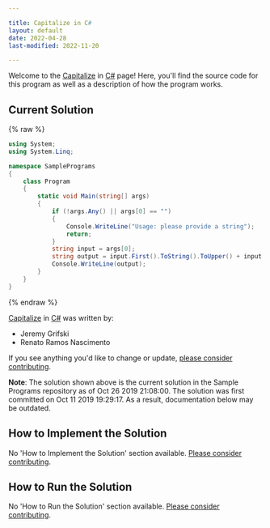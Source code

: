 ```yaml
---

title: Capitalize in C#
layout: default
date: 2022-04-28
last-modified: 2022-11-20

---
```


Welcome to the [Capitalize](https://sampleprograms.io/projects/capitalize) in [C#](https://sampleprograms.io/languages/c-sharp) page! Here, you'll find the source code for this program as well as a description of how the program works.

## Current Solution

{% raw %}

```c#
using System;
using System.Linq;

namespace SamplePrograms
{
    class Program
    {
        static void Main(string[] args)
        {
            if (!args.Any() || args[0] == "")
            {
                Console.WriteLine("Usage: please provide a string");
                return;
            }
            string input = args[0];
            string output = input.First().ToString().ToUpper() + input.Substring(1);
            Console.WriteLine(output);
        }
    }
}
```

{% endraw %}

[Capitalize](https://sampleprograms.io/projects/capitalize) in [C#](https://sampleprograms.io/languages/c-sharp) was written by:

- Jeremy Grifski
- Renato Ramos Nascimento

If you see anything you'd like to change or update, [please consider contributing](https://github.com/TheRenegadeCoder/sample-programs).

**Note**: The solution shown above is the current solution in the Sample Programs repository as of Oct 26 2019 21:08:00. The solution was first committed on Oct 11 2019 19:29:17. As a result, documentation below may be outdated.

## How to Implement the Solution

No 'How to Implement the Solution' section available. [Please consider contributing](https://github.com/TheRenegadeCoder/sample-programs-website).

## How to Run the Solution

No 'How to Run the Solution' section available. [Please consider contributing](https://github.com/TheRenegadeCoder/sample-programs-website).